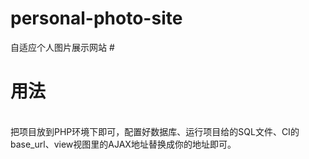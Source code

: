 # personal-photo-site
自适应个人图片展示网站
#<h1>用法</h1></br>把项目放到PHP环境下即可，配置好数据库、运行项目给的SQL文件、CI的base_url、view视图里的AJAX地址替换成你的地址即可。
